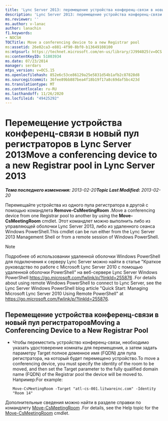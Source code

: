 ```yaml
---
title: 'Lync Server 2013: перемещение устройства конференц-связи в новый пул регистраторов'
description: 'Lync Server 2013: перемещение устройства конференц-связи в новый пул регистраторов.'
ms.reviewer: ''
ms.author: v-lanac
author: lanachin
f1.keywords:
- NOCSH
TOCTitle: Move a conferencing device to a new Registrar pool
ms:assetid: 26e02ca3-e881-4f90-8bf0-b13649108100
ms:mtpsurl: https://technet.microsoft.com/en-us/library/JJ994025(v=OCS.15)
ms:contentKeyID: 51803934
ms.date: 07/23/2014
manager: serdars
mtps_version: v=OCS.15
ms.openlocfilehash: 852e6c53ce86129a25e5831d54b1afb2c87828d8
ms.sourcegitcommit: 36fee89bb887bea4f18b19f17a8c69daf5bc423d
ms.translationtype: MT
ms.contentlocale: ru-RU
ms.lasthandoff: 11/26/2020
ms.locfileid: "49425292"
---
```

# <a name="move-a-conferencing-device-to-a-new-registrar-pool-in-lync-server-2013"></a><span data-ttu-id="8ac34-103">Перемещение устройства конференц-связи в новый пул регистраторов в Lync Server 2013</span><span class="sxs-lookup"><span data-stu-id="8ac34-103">Move a conferencing device to a new Registrar pool in Lync Server 2013</span></span>

<div data-xmlns="http://www.w3.org/1999/xhtml">

<div class="topic" data-xmlns="http://www.w3.org/1999/xhtml" data-msxsl="urn:schemas-microsoft-com:xslt" data-cs="https://msdn.microsoft.com/">

<div data-asp="https://msdn2.microsoft.com/asp">



</div>

<div id="mainSection">

<div id="mainBody"><span data-ttu-id="8ac34-104">

<span> </span></span><span class="sxs-lookup"><span data-stu-id="8ac34-104">

<span> </span></span></span>

<span data-ttu-id="8ac34-105">_**Тема последнего изменения:** 2013-02-20_</span><span class="sxs-lookup"><span data-stu-id="8ac34-105">_**Topic Last Modified:** 2013-02-20_</span></span>

<span data-ttu-id="8ac34-106">Перемещайте устройства из одного пула регистратора в другой с помощью командлета **Remove-CsMeetingRoom** .</span><span class="sxs-lookup"><span data-stu-id="8ac34-106">Move a conferencing device from one Registrar pool to another by using the **Move-CsMeetingRoom** cmdlet.</span></span> <span data-ttu-id="8ac34-107">Этот командлет можно выполнить либо из управляющей оболочки Lync Server 2013, либо из удаленного сеанса Windows PowerShell.</span><span class="sxs-lookup"><span data-stu-id="8ac34-107">This cmdlet can be run either from the Lync Server 2013 Management Shell or from a remote session of Windows PowerShell.</span></span>

<div>


> [!NOTE]  
> <span data-ttu-id="8ac34-108">Подробнее об использовании удаленной оболочки Windows PowerShell для подключения к серверу Lync Server можно найти в статье "Краткое руководство по работе с Microsoft Lync Server 2010 с помощью удаленной оболочки PowerShell" на веб-сервере Lync Server Windows PowerShell <A href="https://go.microsoft.com/fwlink/p/?linkid=255876">https://go.microsoft.com/fwlink/p/?linkId=255876</A> .</span><span class="sxs-lookup"><span data-stu-id="8ac34-108">For details about using remote Windows PowerShell to connect to Lync Server, see the Lync Server Windows PowerShell blog article "Quick Start: Managing Microsoft Lync Server 2010 Using Remote PowerShell" at <A href="https://go.microsoft.com/fwlink/p/?linkid=255876">https://go.microsoft.com/fwlink/p/?linkId=255876</A>.</span></span>



</div>

<div>


<div>

## <a name="moving-a-conferencing-device-to-a-new-registrar-pool"></a><span data-ttu-id="8ac34-109">Перемещение устройства конференц-связи в новый пул регистраторов</span><span class="sxs-lookup"><span data-stu-id="8ac34-109">Moving a Conferencing Device to a New Registrar Pool</span></span>

  - <span data-ttu-id="8ac34-110">Чтобы переместить устройство конференц-связи, необходимо указать удостоверение комнаты для перемещения, а затем задать параметру Target полное доменное имя (FQDN) для пула регистратора, на который будет перемещено устройство.</span><span class="sxs-lookup"><span data-stu-id="8ac34-110">To move a conferencing device, you must specify the identity of the room to be moved, and then set the Target parameter to the fully qualified domain name (FQDN) of the Registrar pool the device will be moved to.</span></span> <span data-ttu-id="8ac34-111">Например:</span><span class="sxs-lookup"><span data-stu-id="8ac34-111">For example:</span></span>
    
        Move-CsMeetingRoom -Target "atl-cs-001.litwareinc.com" -Identity "Room 14"

</div>

<span data-ttu-id="8ac34-112">Дополнительные сведения можно найти в разделе справки по командлету [Move-CsMeetingRoom](https://docs.microsoft.com/powershell/module/skype/Move-CsMeetingRoom) .</span><span class="sxs-lookup"><span data-stu-id="8ac34-112">For details, see the Help topic for the [Move-CsMeetingRoom](https://docs.microsoft.com/powershell/module/skype/Move-CsMeetingRoom) cmdlet.</span></span>

<span data-ttu-id="8ac34-113"></div>

</div>

<span> </span>

</div>

</div>

</span><span class="sxs-lookup"><span data-stu-id="8ac34-113"></div>

</div>

<span> </span>

</div>

</div>

</span></span></div>

